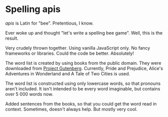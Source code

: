 # Spelling apis

_apis_ is Latin for "bee". Pretentious, I know.

Ever woke up and thought "let's write a spelling bee game". Well, this is the result.

Very crudely thrown together. Using vanilla JavaScript only. No fancy frameworks or libraries. Could the code be better. Absolutely!

The word list is created by using books from the public domain. They were downloaded from [Project Gutenberg](https://www.gutenberg.org/browse/scores/top). Currently, Pride and Prejudice, Alice's Adventures in Wonderland and A Tale of Two Cities is used.

The word list is constructed using only lowercase words, so that pronouns aren't included. It isn't intended to be every word imaginable, but contains over 5 000 words now.

Added sentences from the books, so that you could get the word read in context. Sometimes, doesn't always help. But mostly very cool.